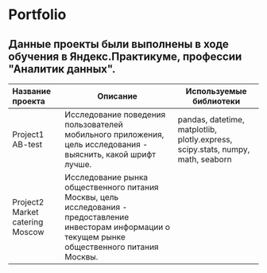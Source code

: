 # Portfolio

## Данные проекты были выполнены в ходе обучения в Яндекс.Практикуме, профессии "Аналитик данных".

|Название проекта          	|Описание	                    |Используемые библиотеки       |
|:--------------------------|-----------------------------|------------------------------|
|Project1 AB-test     |Исследование поведения пользователей мобильного приложения, цель исследования - выяснить, какой шрифт лучше.|	pandas, datetime, matplotlib, plotly.express, scipy.stats, numpy, math, seaborn|
|Project2 Market catering Moscow|Исследование рынка общественного питания Москвы, цель исследования - предоставление инвесторам информации о текущем рынке общественного питания Москвы.|       |



